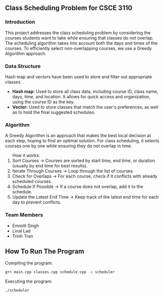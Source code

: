 <h2>Class Scheduling Problem for CSCE 3110</h2>

<h3>Introduction</h3>
<p>This project addresses the class scheduling problem by considering the courses students want to take while ensuring that classes do not overlap. The scheduling algorithm takes into account both the days and times of the courses. To efficiently select non-overlapping courses, we use a Greedy Algorithm approach.</p>

<h3>Data Structure</h3>
<p>Hash map and vectors have been used to store and filter out appropriate classes.<p>
<ul>
  <li><strong>Hash map:</strong> Used to store all class data, including course ID, class name, days, time, and location. It allows for quick access and organization, using the course ID as the key.</li>
  <li><strong>Vector:</strong> Used to store classes that match the user's preferences, as well as to hold the final suggested schedules.</li>
</ul>

<h3>Algorithm</h3>
<p>A Greedy Algorithm is an approach that makes the best local decision at each step, hoping to find an optimal solution. For class scheduling, it selects courses one by one while ensuring they do not overlap in time.</p>
<ol>
  How it works:
  <li>Sort Courses → Courses are sorted by start time, end time, or duration (usually by end time for best results).</li>
  <li>Iterate Through Courses → Loop through the list of courses.</li>
  <li>Check for Overlaps → For each course, check if it conflicts with already scheduled courses.</li>
  <li>Schedule If Possible → If a course does not overlap, add it to the schedule.</li>
  <li>Update the Latest End Time → Keep track of the latest end time for each day to prevent conflicts.</li>
</ol>

<h3>Team Members</h3>
<ul>
  <li>Emmitt Singh</li>
  <li>Linal Lad</li>
  <li>Trinh Tran</li>
</ul>

## How To Run The Program

Compiling the program:
```bash
g++ main.cpp classes.cpp schedule.cpp -o scheduler
```

Executing the program:
```bash
./scheduler
```
